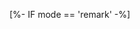 [%- IF mode == 'remark' -%]
<!DOCTYPE html>
<html>
    <head>
        <title>Python & Jupyter on Savio</title>
        <meta charset="utf-8">
        <style>
         @import url(https://fonts.googleapis.com/css?family=Yanone+Kaffeesatz);
         @import url(https://fonts.googleapis.com/css?family=Droid+Serif:400,700,400italic);
         @import url(https://fonts.googleapis.com/css?family=Ubuntu+Mono:400,700,400italic);

         body { font-family: 'Droid Serif'; }
         h1, h2, h3 {
             font-family: 'Yanone Kaffeesatz';
             font-weight: normal;
         }
         .remark-code, .remark-inline-code { font-family: 'Ubuntu Mono'; }
         .remark-slide-scaler { overflow-y: auto; }
        </style>
    </head>
    <body>
        <textarea id="source">
[%- ELSE -%]
% Python & Jupyter on Savio
% November 15, 2021
% Authors
[% END %]
[%- INCLUDE "sections/intro.md" %]
[%- INCLUDE "sections/pip-conda.md" %]
[% IF mode == 'remark' %]
        </textarea>
        <script src="https://remarkjs.com/downloads/remark-latest.min.js">
        </script>
        <script>
         var slideshow = remark.create({
             countIncrementalSlides: false,
             highlightLanguage: 'python',
             highlightStyle: 'agate',
             navigation: { scroll: false, },
         });
        </script>
    </body>
</html>
[% END %]
